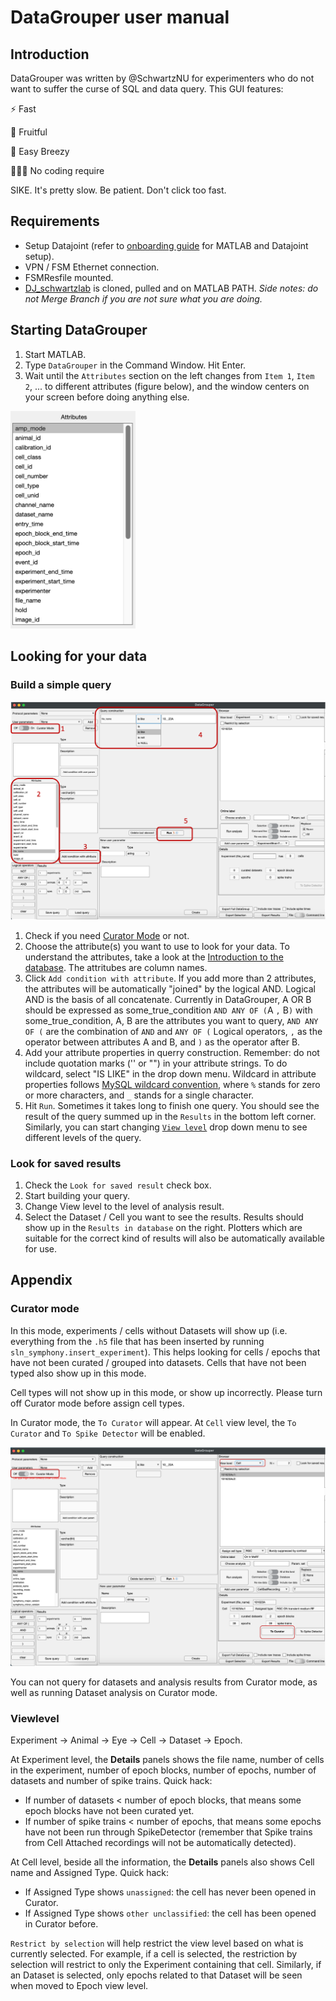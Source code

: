 # DataGrouper user manual

## Introduction
DataGrouper was written by @SchwartzNU for experimenters who do not want to suffer the curse of SQL and data query. This GUI features:

⚡️ Fast

🍇 Fruitful

💨 Easy Breezy

🧑‍💻🚫 No coding require

SIKE. It's pretty slow. Be patient. Don't click too fast.

## Requirements
- Setup Datajoint (refer to [onboarding guide]() for MATLAB and Datajoint setup).
- VPN / FSM Ethernet connection.
- FSMResfile mounted.
- [DJ_schwartzlab](https://github.com/SchwartzNU/DJ_schwartzlab/tree/master) is cloned, pulled and on MATLAB PATH. *Side notes: do not Merge Branch if you are not sure what you are doing.*



## Starting DataGrouper
1. Start MATLAB.
2. Type `DataGrouper` in the Command Window. Hit Enter.
3. Wait until the `Attributes` section on the left changes from `Item 1`, `Item 2`, ... to different attributes (figure below), and the window centers on your screen before doing anything else.
   
<img src= "./assets/DataGrouper/Atrributes.png" width="200" height="auto"> 

## Looking for your data
### Build a simple query
![SimpleQuerry](./assets/DataGrouper/SimpleQuerry.png)
1. Check if you need [Curator Mode](#curator-mode) or not.
2. Choose the attribute(s) you want to use to look for your data. To understand the attributes, take a look at the [Introduction to the database](00_Introduction_to_the_db.md). The attritubes are column names.
3. Click `Add condition with attribute`.
   If you add more than 2 attributes, the attributes will be automatically "joined" by the logical AND. Logical AND is the basis of all concatenate. Currently in DataGrouper, A OR B should be expressed as some_true_condition `AND ANY OF (`A `,` B`)` with some_true_condition, A, B are the attributes you want to query, `AND ANY OF (` are the combination of `AND` and `ANY OF (` Logical operators, `,` as the operator between attributes A and B, and `)` as the operator after B.
4. Add your attribute properties in querry construction. Remember: do not include quotation marks ('' or "") in your attribute strings.
   To do wildcard, select "IS LIKE" in the drop down menu. Wildcard in attribute properties follows [MySQL wildcard convention](https://www.w3schools.com/mysql/mysql_wildcards.asp), where `%` stands for zero or more characters, and `_` stands for a single character. 
5. Hit `Run`. Sometimes it takes long to finish one query. You should see the result of the query summed up in the `Results` in the bottom left corner. Similarly, you can start changing [`View level`](#view-level) drop down menu to see different levels of the query.

### Look for saved results
1. Check the `Look for saved result` check box.
2. Start building your query.
3. Change View level to the level of analysis result.
4. Select the Dataset / Cell you want to see the results. Results should show up in the `Results in database` on the right. Plotters which are suitable for the correct kind of results will also be automatically available for use.



## Appendix
### Curator mode
In this mode, experiments / cells without Datasets will show up (i.e. everything from the `.h5` file that has been inserted by running `sln_symphony.insert_experiment`). This helps looking for cells / epochs that have not been curated / grouped into datasets. Cells that have not been typed also show up in this mode.

Cell types will not show up in this mode, or show up incorrectly. Please turn off Curator mode before assign cell types.

In Curator mode, the `To Curator` will appear. At `Cell` view level, the `To Curator` and `To Spike Detector` will be enabled. 

![CuratorMode](assets/DataGrouper/CuratorMode.png)

You can not query for datasets and analysis results from Curator mode, as well as running Dataset analysis on Curator mode.

### Viewlevel
Experiment -> Animal -> Eye -> Cell -> Dataset -> Epoch.

At Experiment level, the **Details** panels shows the file name, number of cells in the experiment, number of epoch blocks, number of epochs, number of datasets and number of spike trains.
Quick hack: 
   - If number of datasets < number of epoch blocks, that means some epoch blocks have not been curated yet.
   - If number of spike trains < number of epochs, that means some epochs have not been run through SpikeDetector (remember that Spike trains from Cell Attached recordings will not be automatically detected).

At Cell level, beside all the information, the **Details** panels also shows Cell name and Assigned Type.
Quick hack:
   - If Assigned Type shows `unassigned`: the cell has never been opened in Curator.
   - If Assigned Type shows `other unclassified`: the cell has been opened in Curator before.

`Restrict by selection` will help restrict the view level based on what is currently selected. For example, if a cell is selected, the restriction by selection will restrict to only the Experiment containing that cell. Similarly, if an Dataset is selected, only epochs related to that Dataset will be seen when moved to Epoch view level.


